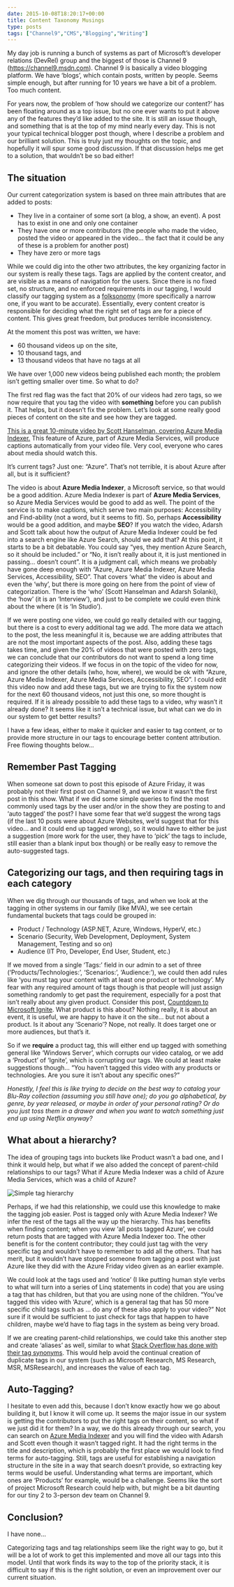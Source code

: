 ```yaml
---
date: 2015-10-08T18:20:17+00:00
title: Content Taxonomy Musings
type: posts
tags: ["Channel9","CMS","Blogging","Writing"]
---
```

My day job is running a bunch of systems as part of Microsoft’s developer relations (DevRel) group and the biggest of those is Channel 9 (<https://channel9.msdn.com>). Channel 9 is basically a video blogging platform. We have ‘blogs’, which contain posts, written by people. Seems simple enough, but after running for 10 years we have a bit of a problem. Too much content.

For years now, the problem of ‘how should we categorize our content?’ has been floating around as a top issue, but no one ever wants to put it above any of the features they’d like added to the site. It is still an issue though, and something that is at the top of my mind nearly every day. This is not your typical technical blogger post though, where I describe a problem and our brilliant solution. This is truly just my thoughts on the topic, and hopefully it will spur some good discussion. If that discussion helps me get to a solution, that wouldn’t be so bad either!

## The situation

Our current categorization system is based on three main attributes that are added to posts:

  * They live in a container of some sort (a blog, a show, an event). A post has to exist in one and only one container
  * They have one or more contributors (the people who made the video, posted the video or appeared in the video… the fact that it could be any of these is a problem for another post)
  * They have zero or more tags

While we could dig into the other two attributes, the key organizing factor in our system is really these tags. Tags are applied by the content creator, and are visible as a means of navigation for the users. Since there is no fixed set, no structure, and no enforced requirements in our tagging, I would classify our tagging system as a [folksonomy](https://en.wikipedia.org/wiki/Folksonomy) (more specifically a narrow one, if you want to be accurate). Essentially, every content creator is responsible for deciding what the right set of tags are for a piece of content. This gives great freedom, but produces terrible inconsistency.

At the moment this post was written, we have:

  * 60 thousand videos up on the site,
  * 10 thousand tags, and
  * 13 thousand videos that have no tags at all

We have over 1,000 new videos being published each month; the problem isn’t getting smaller over time. So what to do?

The first red flag was the fact that 20% of our videos had zero tags, so we now require that you tag the video with **something** before you can publish it. That helps, but it doesn’t fix the problem. Let’s look at some really good pieces of content on the site and see how they are tagged.

[This is a great 10-minute video by Scott Hanselman, covering Azure Media Indexer.](https://channel9.msdn.com/Shows/Azure-Friday/Azure-Media-Indexer-autoatically-creates-transcripts-for-your-media-with-Adarsh-Solanki) This feature of Azure, part of Azure Media Services, will produce captions automatically from your video file. Very cool, everyone who cares about media should watch this.

It’s current tags? Just one: “Azure”. That’s not terrible, it is about Azure after all, but is it sufficient?

The video is about **Azure Media Indexer**, a Microsoft service, so that would be a good addition. Azure Media Indexer is part of **Azure Media Services**, so Azure Media Services would be good to add as well. The point of the service is to make captions, which serve two main purposes: Accessibility and Find-ability (not a word, but it seems to fit). So, perhaps **Accessibility** would be a good addition, and maybe **SEO**? If you watch the video, Adarsh and Scott talk about how the output of Azure Media Indexer could be fed into a search engine like Azure Search, should we add that? At this point, it starts to be a bit debatable. You could say “yes, they mention Azure Search, so it should be included.” or “No, it isn’t really about it, it is just mentioned in passing… doesn’t count”. It is a judgment call, which means we probably have gone deep enough with “Azure, Azure Media Indexer, Azure Media Services, Accessibility, SEO”. That covers ‘what’ the video is about and even the ‘why’, but there is more going on here from the point of view of categorization. There is the ‘who’ (Scott Hanselman and Adarsh Solanki), the ‘how’ (it is an ‘Interview’), and just to be complete we could even think about the where (it is ‘In Studio’).

If we were posting one video, we could go really detailed with our tagging, but there is a cost to every additional tag we add. The more data we attach to the post, the less meaningful it is, because we are adding attributes that are not the most important aspects of the post. Also, adding these tags takes time, and given the 20% of videos that were posted with zero tags, we can conclude that our contributors do not want to spend a long time categorizing their videos. If we focus in on the topic of the video for now, and ignore the other details (who, how, where), we would be ok with “Azure, Azure Media Indexer, Azure Media Services, Accessibility, SEO”. I could edit this video now and add these tags, but we are trying to fix the system now for the next 60 thousand videos, not just this one, so more thought is required. If it is already possible to add these tags to a video, why wasn’t it already done? It seems like it isn’t a technical issue, but what can we do in our system to get better results?

I have a few ideas, either to make it quicker and easier to tag content, or to provide more structure in our tags to encourage better content attribution. Free flowing thoughts below…

## Remember Past Tagging

When someone sat down to post this episode of Azure Friday, it was probably not their first post on Channel 9, and we know it wasn’t the first post in this show. What if we did some simple queries to find the most commonly used tags by the user and/or in the show they are posting to and ‘auto tagged’ the post? I have some fear that we’d suggest the wrong tags (if the last 10 posts were about Azure Websites, we’d suggest that for this video… and it could end up tagged wrong), so it would have to either be just a suggestion (more work for the user, they have to ‘pick’ the tags to include, still easier than a blank input box though) or be really easy to remove the auto-suggested tags.

## Categorizing our tags, and then requiring tags in each category

When we dig through our thousands of tags, and when we look at the tagging in other systems in our family (like MVA), we see certain fundamental buckets that tags could be grouped in:

  * Product / Technology (ASP.NET, Azure, Windows, HyperV, etc.)
  * Scenario (Security, Web Development, Deployment, System Management, Testing and so on)
  * Audience (IT Pro, Developer, End User, Student, etc.)

If we moved from a single ‘Tags:’ field in our admin to a set of three (‘Products/Technologies:’, ‘Scenarios:’, ‘Audience:’), we could then add rules like ‘you must tag your content with at least one product or technology’. My fear with any required amount of tags though is that people will just assign something randomly to get past the requirement, especially for a post that isn’t really about any given product. Consider this post, [Countdown to Microsoft Ignite](https://channel9.msdn.com/Shows/Microsoft-Ignite-Countdown/Countdown-To-Microsoft-Ignite-CD5). What product is this about? Nothing really, it is about an event, it is useful, we are happy to have it on the site… but not about a product. Is it about any ‘Scenario’? Nope, not really. It does target one or more audiences, but that’s it.

So if we **require** a product tag, this will either end up tagged with something general like ‘Windows Server’, which corrupts our video catalog, or we add a ‘Product’ of ‘Ignite’, which is corrupting our tags. We could at least make suggestions though… “You haven’t tagged this video with any products or technologies. Are you sure it isn’t about any specific ones?”

_Honestly, I feel this is like trying to decide on the best way to catalog your Blu-Ray collection (assuming you still have one); do you go alphabetical, by genre, by year released, or maybe in order of your personal rating? Or do you just toss them in a drawer and when you want to watch something just end up using Netflix anyway?_

## What about a hierarchy?

The idea of grouping tags into buckets like Product wasn’t a bad one, and I think it would help, but what if we also added the concept of parent-child relationships to our tags? What if Azure Media Indexer was a child of Azure Media Services, which was a child of Azure?

![Simple tag hierarchy](/images/TagHiearchy.png)

Perhaps, if we had this relationship, we could use this knowledge to make the tagging job easier. Post is tagged only with Azure Media Indexer? We infer the rest of the tags all the way up the hierarchy. This has benefits when finding content; when you view ‘all posts tagged Azure’, we could return posts that are tagged with Azure Media Indexer too. The other benefit is for the content contributor; they could just tag with the very specific tag and wouldn’t have to remember to add all the others. That has merit, but it wouldn’t have stopped someone from tagging a post with just Azure like they did with the Azure Friday video given as an earlier example.

We could look at the tags used and ‘notice’ (I like putting human style verbs to what will turn into a series of Linq statements in code) that you are using a tag that has children, but that you are using none of the children. “You’ve tagged this video with ‘Azure’, which is a general tag that has 50 more specific child tags such as … do any of these also apply to your video?” Not sure if it would be sufficient to just check for tags that happen to have children, maybe we’d have to flag tags in the system as being very broad.

If we are creating parent-child relationships, we could take this another step and create ‘aliases’ as well, similar to what [Stack Overflow has done with their tag synonyms](http://stackoverflow.com/tags/synonyms?tab=newest&filter=all). This would help avoid the continual creation of duplicate tags in our system (such as Microsoft Research, MS Research, MSR, MSResearch), and increases the value of each tag.

## Auto-Tagging?

I hesitate to even add this, because I don’t know exactly how we go about building it, but I know it will come up. It seems the major issue in our system is getting the contributors to put the right tags on their content, so what if we just did it for them? In a way, we do this already through our search, you can search on [Azure Media Indexer](https://channel9.msdn.com/Search?term=Azure%20Media%20Indexer#ch9Search&lang-en=en) and you will find the video with Adarsh and Scott even though it wasn’t tagged right. It had the right terms in the title and description, which is probably the first place we would look to find terms for auto-tagging. Still, tags are useful for establishing a navigation structure in the site in a way that search doesn’t provide, so extracting key terms would be useful. Understanding what terms are important, which ones are ‘Products’ for example, would be a challenge. Seems like the sort of project Microsoft Research could help with, but might be a bit daunting for our tiny 2 to 3-person dev team on Channel 9.

## Conclusion?

I have none…

Categorizing tags and tag relationships seem like the right way to go, but it will be a lot of work to get this implemented and move all our tags into this model. Until that work finds its way to the top of the priority stack, it is difficult to say if this is the right solution, or even an improvement over our current situation.
